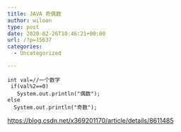```yaml
---
title: JAVA 奇偶数
author: wiloon
type: post
date: 2020-02-26T10:46:21+00:00
url: /?p=15637
categories:
  - Uncategorized

---
```

<pre><code class="language-java line-numbers">int val=//一个数字
 if(val%2==0)
   System.out.println("偶数");
else
  System.out.println("奇数");
</code></pre>

https://blog.csdn.net/x369201170/article/details/8611485